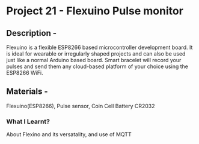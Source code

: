 # Project 21 - Flexuino Pulse monitor
## Description -
Flexuino is a flexible ESP8266 based microcontroller development board. It is ideal for wearable or irregularly shaped projects and can also be used just like a normal Arduino based board. Smart bracelet will record your pulses and send them any cloud-based platform of your choice using the ESP8266 WiFi. 
## Materials -
Flexuino(ESP8266), Pulse sensor, Coin Cell Battery CR2032
### What I Learnt?
About Flexino and its versatality, and use of MQTT 
